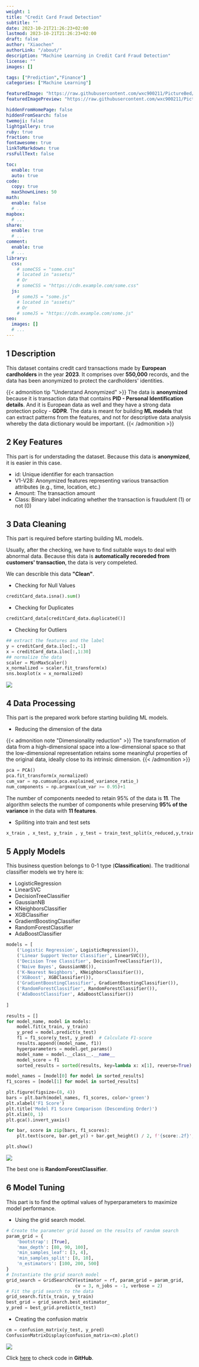 ```yaml
---
weight: 1
title: "Credit Card Fraud Detection"
subtitle: ""
date: 2023-10-21T21:26:23+02:00
lastmod: 2023-10-21T21:26:23+02:00
draft: false
author: "Xiaochen"
authorLink: "/about/"
description: "Machine Learning in Credit Card Fraud Detection"
license: ""
images: []

tags: ["Prediction","Finance"]
categories: ["Machine Learning"]

featuredImage: "https://raw.githubusercontent.com/wxc900211/PictureBed/main/PicGo/CreditCard.png"
featuredImagePreview: "https://raw.githubusercontent.com/wxc900211/PictureBed/main/PicGo/CreditCard_Preview.png"

hiddenFromHomePage: false
hiddenFromSearch: false
twemoji: false
lightgallery: true
ruby: true
fraction: true
fontawesome: true
linkToMarkdown: true
rssFullText: false

toc:
  enable: true
  auto: true
code:
  copy: true
  maxShownLines: 50
math:
  enable: false
  # ...
mapbox:
  # ...
share:
  enable: true
  # ...
comment:
  enable: true
  # ...
library:
  css:
    # someCSS = "some.css"
    # located in "assets/"
    # Or
    # someCSS = "https://cdn.example.com/some.css"
  js:
    # someJS = "some.js"
    # located in "assets/"
    # Or
    # someJS = "https://cdn.example.com/some.js"
seo:
  images: []
  # ...
---
```

<!--more-->

## 1 Description

This dataset contains credit card transactions made by **European cardholders** in the year **2023**. It comprises over **550,000** records, and the data has been anonymized to protect the cardholders' identities. 

{{< admonition tip "Understand Anonymized" >}}
The data is **anonymized** because it is transaction data that contains **PID - Personal Identification details**. And it is European data as well and they have a strong data protection policy - **GDPR**. The data is meant for building **ML models** that can extract patterns from the features, and not for descriptive data analysis whereby the data dictionary would be important.
{{< /admonition >}}

## 2 Key Features

This part is for understading the dataset. Because this data is **anonymized**, it is easier in this case.


* id: Unique identifier for each transaction
* V1-V28: Anonymized features representing various transaction attributes (e.g., time, location, etc.)
* Amount: The transaction amount
* Class: Binary label indicating whether the transaction is fraudulent (1) or not (0)

## 3 Data Cleaning

This part is required before starting building ML models. 

Usually, after the checking, we have to find suitable ways to deal with abnormal data. Because this data is **automatically recoreded from customers' transaction**, the data is very compeleted. 

We can describle this data **"Clean"**.

* Checking for Null Values

```python
creditCard_data.isna().sum()
```

* Checking for Duplicates

```python
creditCard_data[creditCard_data.duplicated()]
```

* Checking for Outliers

```python
## extract the features and the label 
y = creditCard_data.iloc[:,-1]
x = creditCard_data.iloc[:,1:30]
## normalize the data 
scaler = MinMaxScaler()
x_normalized = scaler.fit_transform(x)
sns.boxplot(x = x_normalized)
```
![](https://raw.githubusercontent.com/wxc900211/PictureBed/main/PicGo/CreditCard_Outlier.png)

## 4 Data Processing

This part is the prepared work before starting building ML models.

* Reducing the dimension of the data 

{{< admonition note "Dimensionality reduction" >}}
The transformation of data from a high-dimensional space into a low-dimensional space so that the low-dimensional representation retains some meaningful properties of the original data, ideally close to its intrinsic dimension.
{{< /admonition >}}

```python
pca = PCA()
pca.fit_transform(x_normalized)
cum_var = np.cumsum(pca.explained_variance_ratio_)
num_components = np.argmax(cum_var >= 0.95)+1
```

The number of components needed to retain 95% of the data is **11**. The algorithm selects the number of components while preserving **95% of the variance** in the data with **11 features**.

* Spiliting into train and test sets

```python
x_train , x_test, y_train , y_test = train_test_split(x_reduced,y,train_size = 0.7)
```
## 5 Apply Models

This business question belongs to 0-1 type (**Classification**). The traditional classifier models we try here is:

* LogisticRegression
* LinearSVC 
* DecisionTreeClassifier
* GaussianNB
* KNeighborsClassifier
* XGBClassifier
* GradientBoostingClassifier
* RandomForestClassifier
* AdaBoostClassifier

```python
models = [
    ('Logistic Regression', LogisticRegression()),
    ('Linear Support Vector Classifier', LinearSVC()),
    ('Decision Tree Classifier', DecisionTreeClassifier()),
    ('Naive Bayes', GaussianNB()),
    ('K-Nearest Neighbors', KNeighborsClassifier()),
    ('XGBoost', XGBClassifier()),
    ('GradientBoostingClassifier', GradientBoostingClassifier()),
    ('RandomForestClassifier', RandomForestClassifier()),
    ('AdaBoostClassifier', AdaBoostClassifier())
    
]
```

```python
results = []
for model_name, model in models:
    model.fit(x_train, y_train)
    y_pred = model.predict(x_test)
    f1 = f1_score(y_test, y_pred)  # Calculate F1-score
    results.append((model_name, f1))
    hyperparameters = model.get_params()
    model_name = model.__class__.__name__
    model_score = f1
    sorted_results = sorted(results, key=lambda x: x[1], reverse=True)
```

```python
model_names = [model[0] for model in sorted_results]
f1_scores = [model[1] for model in sorted_results]

plt.figure(figsize=(8, 4))
bars = plt.barh(model_names, f1_scores, color='green')
plt.xlabel('F1 Score')
plt.title('Model F1 Score Comparison (Descending Order)')
plt.xlim(0, 1)
plt.gca().invert_yaxis()

for bar, score in zip(bars, f1_scores):
    plt.text(score, bar.get_y() + bar.get_height() / 2, f'{score:.2f}', va='center')

plt.show()
```

![](https://raw.githubusercontent.com/wxc900211/PictureBed/main/PicGo/CreditCard_model.png)

The best one is **RandomForestClassifier**.

## 6 Model Tuning

This part is to find the optimal values of hyperparameters to maximize model performance.

* Using the grid search model.

```python
# Create the parameter grid based on the results of random search 
param_grid = {
    'bootstrap': [True],
    'max_depth': [80, 90, 100],
    'min_samples_leaf': [3, 4],
    'min_samples_split': [8, 10],
    'n_estimators': [100, 200, 500]
}
# Instantiate the grid search model
grid_search = GridSearchCV(estimator = rf, param_grid = param_grid, 
                          cv = 3, n_jobs = -1, verbose = 2)                         
# Fit the grid search to the data
grid_search.fit(x_train, y_train)
best_grid = grid_search.best_estimator_
y_pred = best_grid.predict(x_test)
```
* Creating the confusion matrix

```python
cm = confusion_matrix(y_test, y_pred)
ConfusionMatrixDisplay(confusion_matrix=cm).plot()
```

![](https://raw.githubusercontent.com/wxc900211/PictureBed/main/PicGo/CreditCard_cm.png)

Click [here](https://github.com/wxc900211/Credit-Card-Fraud-Detection/blob/main/credit-card-fraud-detection.ipynb) to check code in **GitHub**.



